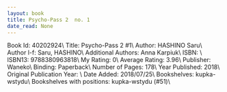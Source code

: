 ```yaml
---
layout: book
title: Psycho-Pass 2  no. 1
date_read: None
---
```


Book Id: 40202924\ 
Title: Psycho-Pass 2 #1\ 
Author: HASHINO Saru\ 
Author l-f: Saru, HASHINO\ 
Additional Authors: Anna Karpiuk\ 
ISBN: \ 
ISBN13: 9788380963818\ 
My Rating: 0\ 
Average Rating: 3.96\ 
Publisher: Waneko\ 
Binding: Paperback\ 
Number of Pages: 178\ 
Year Published: 2018\ 
Original Publication Year: \ 
Date Added: 2018/07/25\ 
Bookshelves: kupka-wstydu\ 
Bookshelves with positions: kupka-wstydu (#51)\ 

